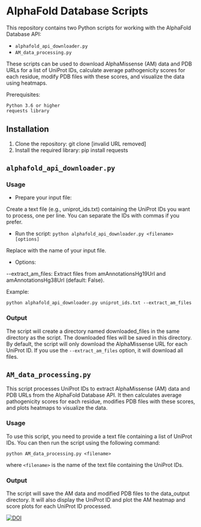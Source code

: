 # AlphaFold Database Scripts

This repository contains two Python scripts for working with the AlphaFold Database API:

* `alphafold_api_downloader.py`
* `AM_data_processing.py`

These scripts can be used to download AlphaMissense (AM) data and PDB URLs for a list of UniProt IDs, calculate average pathogenicity scores for each residue, modify PDB files with these scores, and visualize the data using heatmaps.

Prerequisites:

``Python 3.6 or higher``<br>
``requests library``

## Installation

1. Clone the repository: git clone [invalid URL removed]
2. Install the required library: pip install requests


## `alphafold_api_downloader.py`

### Usage
* Prepare your input file:

Create a text file (e.g., uniprot_ids.txt) containing the UniProt IDs you want to process, one per line.
You can separate the IDs with commas if you prefer.

* Run the script:
`python alphafold_api_downloader.py <filename> [options]`

Replace <filename> with the name of your input file.

* Options:

--extract_am_files: Extract files from amAnnotationsHg19Url and amAnnotationsHg38Url (default: False).

Example:

`python alphafold_api_downloader.py uniprot_ids.txt --extract_am_files`

### Output

The script will create a directory named downloaded_files in the same directory as the script.
The downloaded files will be saved in this directory.
By default, the script will only download the AlphaMissense URL for each UniProt ID.
If you use the `--extract_am_files` option, it will download all files.

## `AM_data_processing.py`

This script processes UniProt IDs to extract AlphaMissense (AM) data and PDB URLs from the AlphaFold Database API. It then calculates average pathogenicity scores for each residue, modifies PDB files with these scores, and plots heatmaps to visualize the data.

### Usage

To use this script, you need to provide a text file containing a list of UniProt IDs. You can then run the script using the following command:

`python AM_data_processing.py <filename>`

where `<filename>` is the name of the text file containing the UniProt IDs.

### Output

The script will save the AM data and modified PDB files to the data_output directory. It will also display the UniProt ID and plot the AM heatmap and score plots for each UniProt ID processed.

[![DOI](https://zenodo.org/badge/834257572.svg)](https://doi.org/10.5281/zenodo.13942608)
